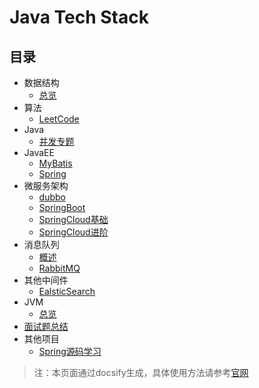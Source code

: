 #  Java Tech Stack   <!-- {docsify-ignore-all} -->

## 目录
* 数据结构
  - [总览](doc/data_structure/data_structure.md)
* 算法
  - [LeetCode](leetcode/leetcode.md)
* Java
  - [并发专题](java/concurrency.md)
* JavaEE
  - [MyBatis](javaee/mybatis.md)
  - [Spring](javaee/spring.md)
* 微服务架构
  - [dubbo](micro/dubbo/dubbo.md)
  - [SpringBoot](micro/springboot/spring-boot.md)
  - [SpringCloud基础](micro/springcloud/spring-cloud.md)
  - [SpringCloud进阶](micro/springcloud/spring-cloud-advanced.md)
* 消息队列
  - [概述](mq/mq.md)
  - [RabbitMQ](mq/rabbit-mq/rabbitmq.md)
* 其他中间件
  - [EalsticSearch](elastic-search/elasticsearch.md)
* JVM 
  - [总览](doc/jvm/jvm.md)
* [面试题总结](doc/interview/interview.md)
* 其他项目
  - [Spring源码学习](https://github.com/WiQin/spring-framework/tree/5.2.x)
  
>注：本页面通过docsify生成，具体使用方法请参考[官网](https://docsify.js.org/#/zh-cn/)

